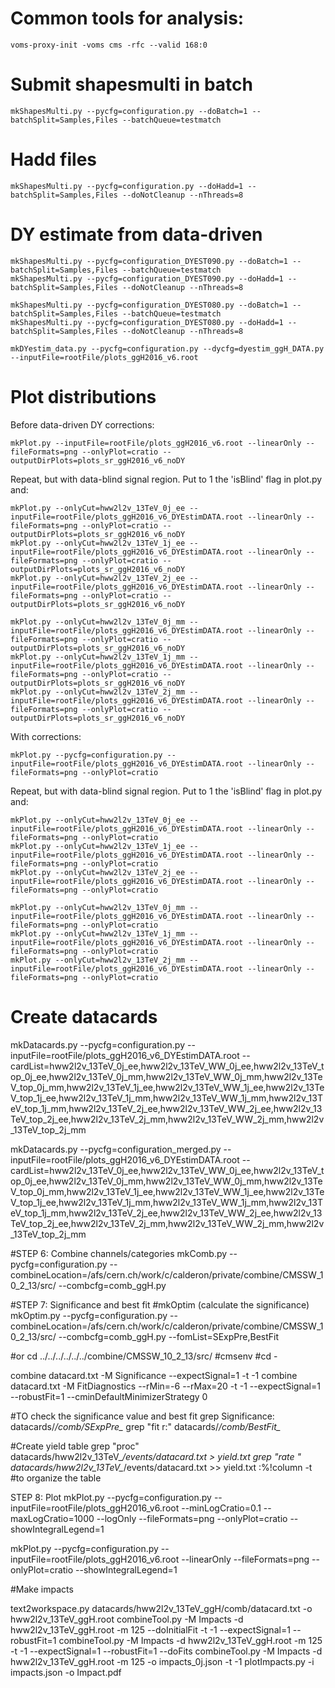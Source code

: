 # Common tools for analysis:

    voms-proxy-init -voms cms -rfc --valid 168:0

# Submit shapesmulti in batch

    mkShapesMulti.py --pycfg=configuration.py --doBatch=1 --batchSplit=Samples,Files --batchQueue=testmatch

# Hadd files

    mkShapesMulti.py --pycfg=configuration.py --doHadd=1 --batchSplit=Samples,Files --doNotCleanup --nThreads=8

# DY estimate from data-driven

    mkShapesMulti.py --pycfg=configuration_DYEST090.py --doBatch=1 --batchSplit=Samples,Files --batchQueue=testmatch
    mkShapesMulti.py --pycfg=configuration_DYEST090.py --doHadd=1 --batchSplit=Samples,Files --doNotCleanup --nThreads=8

    mkShapesMulti.py --pycfg=configuration_DYEST080.py --doBatch=1 --batchSplit=Samples,Files --batchQueue=testmatch 
    mkShapesMulti.py --pycfg=configuration_DYEST080.py --doHadd=1 --batchSplit=Samples,Files --doNotCleanup --nThreads=8

    mkDYestim_data.py --pycfg=configuration.py --dycfg=dyestim_ggH_DATA.py --inputFile=rootFile/plots_ggH2016_v6.root

# Plot distributions

Before data-driven DY corrections:

    mkPlot.py --inputFile=rootFile/plots_ggH2016_v6.root --linearOnly --fileFormats=png --onlyPlot=cratio --outputDirPlots=plots_sr_ggH2016_v6_noDY

Repeat, but with data-blind signal region. Put to 1 the 'isBlind' flag in plot.py and:

    mkPlot.py --onlyCut=hww2l2v_13TeV_0j_ee --inputFile=rootFile/plots_ggH2016_v6_DYEstimDATA.root --linearOnly --fileFormats=png --onlyPlot=cratio --outputDirPlots=plots_sr_ggH2016_v6_noDY
    mkPlot.py --onlyCut=hww2l2v_13TeV_1j_ee --inputFile=rootFile/plots_ggH2016_v6_DYEstimDATA.root --linearOnly --fileFormats=png --onlyPlot=cratio --outputDirPlots=plots_sr_ggH2016_v6_noDY
    mkPlot.py --onlyCut=hww2l2v_13TeV_2j_ee --inputFile=rootFile/plots_ggH2016_v6_DYEstimDATA.root --linearOnly --fileFormats=png --onlyPlot=cratio --outputDirPlots=plots_sr_ggH2016_v6_noDY

    mkPlot.py --onlyCut=hww2l2v_13TeV_0j_mm --inputFile=rootFile/plots_ggH2016_v6_DYEstimDATA.root --linearOnly --fileFormats=png --onlyPlot=cratio --outputDirPlots=plots_sr_ggH2016_v6_noDY
    mkPlot.py --onlyCut=hww2l2v_13TeV_1j_mm --inputFile=rootFile/plots_ggH2016_v6_DYEstimDATA.root --linearOnly --fileFormats=png --onlyPlot=cratio --outputDirPlots=plots_sr_ggH2016_v6_noDY
    mkPlot.py --onlyCut=hww2l2v_13TeV_2j_mm --inputFile=rootFile/plots_ggH2016_v6_DYEstimDATA.root --linearOnly --fileFormats=png --onlyPlot=cratio --outputDirPlots=plots_sr_ggH2016_v6_noDY

With corrections:

    mkPlot.py --pycfg=configuration.py --inputFile=rootFile/plots_ggH2016_v6_DYEstimDATA.root --linearOnly --fileFormats=png --onlyPlot=cratio

Repeat, but with data-blind signal region. Put to 1 the 'isBlind' flag in plot.py and:

    mkPlot.py --onlyCut=hww2l2v_13TeV_0j_ee --inputFile=rootFile/plots_ggH2016_v6_DYEstimDATA.root --linearOnly --fileFormats=png --onlyPlot=cratio
    mkPlot.py --onlyCut=hww2l2v_13TeV_1j_ee --inputFile=rootFile/plots_ggH2016_v6_DYEstimDATA.root --linearOnly --fileFormats=png --onlyPlot=cratio
    mkPlot.py --onlyCut=hww2l2v_13TeV_2j_ee --inputFile=rootFile/plots_ggH2016_v6_DYEstimDATA.root --linearOnly --fileFormats=png --onlyPlot=cratio

    mkPlot.py --onlyCut=hww2l2v_13TeV_0j_mm --inputFile=rootFile/plots_ggH2016_v6_DYEstimDATA.root --linearOnly --fileFormats=png --onlyPlot=cratio
    mkPlot.py --onlyCut=hww2l2v_13TeV_1j_mm --inputFile=rootFile/plots_ggH2016_v6_DYEstimDATA.root --linearOnly --fileFormats=png --onlyPlot=cratio
    mkPlot.py --onlyCut=hww2l2v_13TeV_2j_mm --inputFile=rootFile/plots_ggH2016_v6_DYEstimDATA.root --linearOnly --fileFormats=png --onlyPlot=cratio




# Create datacards

mkDatacards.py --pycfg=configuration.py --inputFile=rootFile/plots_ggH2016_v6_DYEstimDATA.root --cardList=hww2l2v_13TeV_0j_ee,hww2l2v_13TeV_WW_0j_ee,hww2l2v_13TeV_top_0j_ee,hww2l2v_13TeV_0j_mm,hww2l2v_13TeV_WW_0j_mm,hww2l2v_13TeV_top_0j_mm,hww2l2v_13TeV_1j_ee,hww2l2v_13TeV_WW_1j_ee,hww2l2v_13TeV_top_1j_ee,hww2l2v_13TeV_1j_mm,hww2l2v_13TeV_WW_1j_mm,hww2l2v_13TeV_top_1j_mm,hww2l2v_13TeV_2j_ee,hww2l2v_13TeV_WW_2j_ee,hww2l2v_13TeV_top_2j_ee,hww2l2v_13TeV_2j_mm,hww2l2v_13TeV_WW_2j_mm,hww2l2v_13TeV_top_2j_mm

mkDatacards.py --pycfg=configuration_merged.py --inputFile=rootFile/plots_ggH2016_v6_DYEstimDATA.root --cardList=hww2l2v_13TeV_0j_ee,hww2l2v_13TeV_WW_0j_ee,hww2l2v_13TeV_top_0j_ee,hww2l2v_13TeV_0j_mm,hww2l2v_13TeV_WW_0j_mm,hww2l2v_13TeV_top_0j_mm,hww2l2v_13TeV_1j_ee,hww2l2v_13TeV_WW_1j_ee,hww2l2v_13TeV_top_1j_ee,hww2l2v_13TeV_1j_mm,hww2l2v_13TeV_WW_1j_mm,hww2l2v_13TeV_top_1j_mm,hww2l2v_13TeV_2j_ee,hww2l2v_13TeV_WW_2j_ee,hww2l2v_13TeV_top_2j_ee,hww2l2v_13TeV_2j_mm,hww2l2v_13TeV_WW_2j_mm,hww2l2v_13TeV_top_2j_mm

#STEP 6: Combine channels/categories
mkComb.py --pycfg=configuration.py --combineLocation=/afs/cern.ch/work/c/calderon/private/combine/CMSSW_10_2_13/src/ --combcfg=comb_ggH.py

#STEP 7: Significance and best fit
#mkOptim (calculate the significance)
mkOptim.py --pycfg=configuration.py --combineLocation=/afs/cern.ch/work/c/calderon/private/combine/CMSSW_10_2_13/src/ --combcfg=comb_ggH.py --fomList=SExpPre,BestFit

#or cd ../../../../../../combine/CMSSW_10_2_13/src/ 
#cmsenv
#cd -

combine datacard.txt -M Significance --expectSignal=1 -t -1
combine datacard.txt -M FitDiagnostics  --rMin=-6 --rMax=20 -t -1 --expectSignal=1 --robustFit=1 --cminDefaultMinimizerStrategy 0

#TO check the significance value and best fit 
grep Significance: datacards/*/comb/SExpPre_*
grep "fit r:" datacards/*/comb/BestFit_*

#Create yield table
grep "proc" datacards/hww2l2v_13TeV_*/events/datacard.txt > yield.txt
grep "rate " datacards/hww2l2v_13TeV_*/events/datacard.txt >> yield.txt
:%!column -t #to organize the table

STEP 8: Plot
mkPlot.py --pycfg=configuration.py --inputFile=rootFile/plots_ggH2016_v6.root --minLogCratio=0.1 --maxLogCratio=1000 --logOnly --fileFormats=png --onlyPlot=cratio --showIntegralLegend=1

mkPlot.py --pycfg=configuration.py --inputFile=rootFile/plots_ggH2016_v6.root --linearOnly --fileFormats=png --onlyPlot=cratio --showIntegralLegend=1

#Make impacts

text2workspace.py datacards/hww2l2v_13TeV_ggH/comb/datacard.txt  -o hww2l2v_13TeV_ggH.root 
combineTool.py -M Impacts -d hww2l2v_13TeV_ggH.root -m 125 --doInitialFit -t -1 --expectSignal=1 --robustFit=1
combineTool.py -M Impacts -d hww2l2v_13TeV_ggH.root -m 125 -t -1 --expectSignal=1 --robustFit=1 --doFits
combineTool.py -M Impacts -d hww2l2v_13TeV_ggH.root -m 125 -o impacts_0j.json -t -1
plotImpacts.py -i impacts.json -o Impact.pdf


